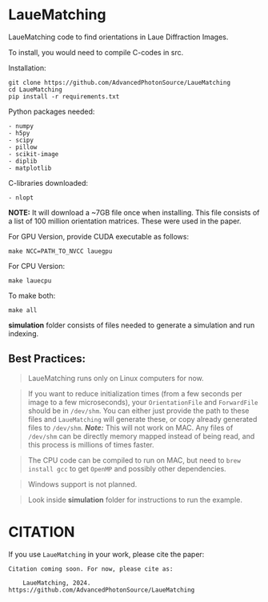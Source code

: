 # LaueMatching

LaueMatching code to find orientations in Laue Diffraction Images.

To install, you would need to compile C-codes in src.

Installation:
    
    git clone https://github.com/AdvancedPhotonSource/LaueMatching
    cd LaueMatching
    pip install -r requirements.txt

Python packages needed:

    - numpy
    - h5py
    - scipy
    - pillow
    - scikit-image
    - diplib
    - matplotlib

C-libraries downloaded:

    - nlopt

**NOTE:** It will download a ~7GB file once when installing. This file consists of a list of 100 million orientation matrices. These were used in the paper.

For GPU Version, provide CUDA executable as follows:

    make NCC=PATH_TO_NVCC lauegpu

For CPU Version:

    make lauecpu

To make both:

    make all

**simulation** folder consists of files needed to generate a simulation and run indexing.

## Best Practices:

> LaueMatching runs only on Linux computers for now.

> If you want to reduce initialization times (from a few seconds per image to a few microseconds), your `OrientationFile` and `ForwardFile` should be in `/dev/shm`. You can either just provide the path to these files and `LaueMatching` will generate these, or copy already generated files to `/dev/shm`. ***Note:*** This will not work on MAC. Any files of `/dev/shm` can be directly memory mapped instead of being read, and this process is millions of times faster.

> The CPU code can be compiled to run on MAC, but need to `brew install gcc` to get `OpenMP` and possibly other dependencies.

> Windows support is not planned.

> Look inside **simulation** folder for instructions to run the example.

# CITATION

If you use `LaueMatching` in your work, please cite the paper:

    Citation coming soon. For now, please cite as:

        LaueMatching, 2024. https://github.com/AdvancedPhotonSource/LaueMatching